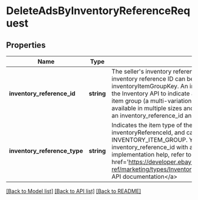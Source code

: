 # DeleteAdsByInventoryReferenceRequest

## Properties
Name | Type | Description | Notes
------------ | ------------- | ------------- | -------------
**inventory_reference_id** | **string** | The seller&#39;s inventory reference ID for an ad to be deleted. An inventory reference ID can be either a seller-defined SKU value or an inventoryItemGroupKey. An inventoryItemGroupKey is a value used by the Inventory API to indicate a listing that&#39;s the parent of a inventory item group (a multi-variation listing, such as a listing for shirt that&#39;s available in multiple sizes and colors). You must always specify both an inventory_reference_id and an inventory_reference_type. | [optional] 
**inventory_reference_type** | **string** | Indicates the item type of the listing referenced by inventoryReferenceId, and can be either INVENTORY_ITEM or INVENTORY_ITEM_GROUP. You must always pair an inventory_reference_id with and inventory_reference_type. For implementation help, refer to &lt;a href&#x3D;&#39;https://developer.ebay.com/devzone/rest/api-ref/marketing/types/InventoryReferenceTypeEnum.html&#39;&gt;eBay API documentation&lt;/a&gt; | [optional] 

[[Back to Model list]](../README.md#documentation-for-models) [[Back to API list]](../README.md#documentation-for-api-endpoints) [[Back to README]](../README.md)


